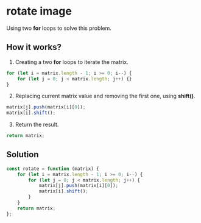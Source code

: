 # rotate image

Using two **for** loops to solve this problem.

## How it works?

1. Creating a two **for** loops to iterate the matrix.

```js
for (let i = matrix.length - 1; i >= 0; i--) {
	for (let j = 0; j < matrix.length; j++) {}
}
```

2. Replacing current matrix value and removing the first one, using **shift()**.

```js
matrix[j].push(matrix[i][0]);
matrix[i].shift();
```

3. Return the result.

```js
return matrix;
```

## Solution

```js
const rotate = function (matrix) {
	for (let i = matrix.length - 1; i >= 0; i--) {
		for (let j = 0; j < matrix.length; j++) {
			matrix[j].push(matrix[i][0]);
			matrix[i].shift();
		}
	}
	return matrix;
};
```

